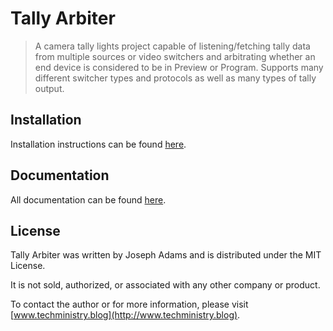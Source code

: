 # Tally Arbiter
> A camera tally lights project capable of listening/fetching tally data from multiple sources or video switchers and arbitrating whether an end device is considered to be in Preview or Program. Supports many different switcher types and protocols as well as many types of tally output. 

## Installation
Installation instructions can be found [here](https://josephdadams.github.io/TallyArbiter/docs/installation/desktop-app).

## Documentation
All documentation can be found [here](https://josephdadams.github.io/TallyArbiter/docs/intro).

## License
Tally Arbiter was written by Joseph Adams and is distributed under the MIT License.

It is not sold, authorized, or associated with any other company or product.

To contact the author or for more information, please visit [www.techministry.blog](http://www.techministry.blog).

